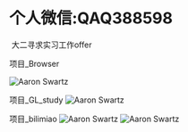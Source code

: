 # 个人微信:QAQ388598
  大二寻求实习工作offer 

项目_Browser

![Aaron Swartz](https://github.com/XuWuDeAi/qt/raw/master/XY1.jpg)


项目_GL_study
![Aaron Swartz](https://github.com/XuWuDeAi/qt/blob/master/1.jpg)


项目_bilimiao
![Aaron Swartz](https://github.com/XuWuDeAi/qt/blob/master/2.jpg)
![Aaron Swartz](https://github.com/XuWuDeAi/qt/blob/master/3.jpg)
